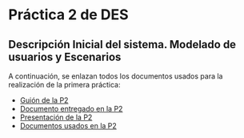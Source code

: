 # Práctica 2 de DES
## Descripción Inicial del sistema. Modelado de usuarios y Escenarios

A continuación, se enlazan todos los documentos usados para la realización de la primera práctica:

- [Guión de la P2](https://github.com/Gecofer/MII_DES_1819/blob/master/Práctica%202/Practica2_guion.pdf)
- [Documento entregado en la P2](https://github.com/Gecofer/MII_DES_1819/blob/master/Práctica%202/Practica2.pdf)
- [Presentación de la P2](https://github.com/Gecofer/MII_DES_1819/blob/master/Práctica%202/Practica2_presentacion.pdf)
- [Documentos usados en la P2](https://github.com/Gecofer/MII_DES_1819/tree/master/Práctica%202/Documentos)
